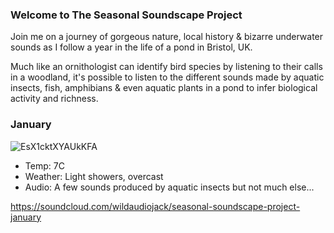 ### Welcome to The Seasonal Soundscape Project

Join me on a journey of gorgeous nature, local history & bizarre underwater sounds as I follow a year in the life of a pond in Bristol, UK.  

Much like an ornithologist can identify bird species by listening to their calls in a woodland, it's possible to listen to the different sounds made by aquatic insects, fish, amphibians & even aquatic plants in a pond to infer biological activity and richness.

### January 

![EsX1cktXYAUkKFA](https://user-images.githubusercontent.com/74665965/105878385-e6953b80-5ff8-11eb-9ccf-b1d6d9aa8574.jpg)

- Temp: 7C
- Weather: Light showers, overcast 
- Audio: A few sounds produced by aquatic insects but not much else...

https://soundcloud.com/wildaudiojack/seasonal-soundscape-project-january





